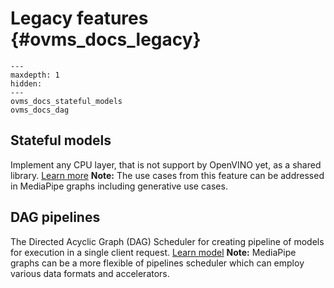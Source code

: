# Legacy features {#ovms_docs_legacy}

```{toctree}
---
maxdepth: 1
hidden:
---
ovms_docs_stateful_models
ovms_docs_dag
```

## Stateful models
Implement any CPU layer, that is not support by OpenVINO yet, as a shared library.
[Learn more](./stateful_models.md)
**Note:** The use cases from this feature can be addressed in MediaPipe graphs including generative use cases.

## DAG pipelines
The Directed Acyclic Graph (DAG) Scheduler for creating pipeline of models for execution in a single client request.
[Learn model](./dag_scheduler.md)
**Note:** MediaPipe graphs can be a more flexible of pipelines scheduler which can employ various data formats and accelerators.

